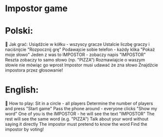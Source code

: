 # Impostor game
# Polski:
🎯 Jak grać:
Usiądźcie w kółku - wszyscy gracze
Ustalcie liczbę graczy i naciśnijcie "Rozpocznij grę"
Podawajcie sobie telefon - każdy klika "Pokaż moje słowo"
Jeden z was to IMPOSTOR - zobaczy napis "IMPOSTOR"
Reszta zobaczy to samo słowo (np. "PIZZA")
Rozmawiajcie o waszym słowie nie mówiąc go wprost
Impostor musi udawać że zna słowo
Znajdźcie impostora przez głosowanie!
# English:
🎯 How to play:
Sit in a circle - all players
Determine the number of players and press "Start game"
Pass the phone around - everyone clicks "Show my word"
One of you is the IMPOSTOR - he will see the text "IMPOSTOR"
The rest will see the same word (e.g. "PIZZA")
Talk about your word without saying it directly
The impostor must pretend to know the word
Find the impostor by voting!
